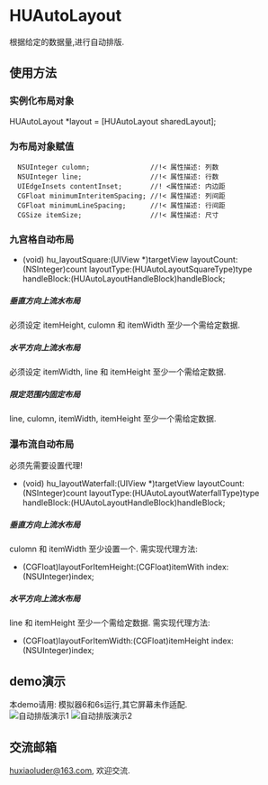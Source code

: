 # HUAutoLayout
根据给定的数据量,进行自动排版.


## 使用方法

### 实例化布局对象
HUAutoLayout *layout = [HUAutoLayout sharedLayout];

### 为布局对象赋值
```Objc
  NSUInteger culomn;               //!< 属性描述: 列数  
  NSUInteger line;                 //!< 属性描述: 行数
  UIEdgeInsets contentInset;       //! <属性描述: 内边距
  CGFloat minimumInteritemSpacing; //!< 属性描述: 列间距
  CGFloat minimumLineSpacing;      //!< 属性描述: 行间距
  CGSize itemSize;                 //!< 属性描述: 尺寸
```
### 九宫格自动布局
- (void) hu_layoutSquare:(UIView *)targetView layoutCount:(NSInteger)count layoutType:(HUAutoLayoutSquareType)type handleBlock:(HUAutoLayoutHandleBlock)handleBlock;

##### 垂直方向上流水布局
必须设定 itemHeight, culomn 和 itemWidth 至少一个需给定数据.

##### 水平方向上流水布局
必须设定 itemWidth, line 和 itemHeight 至少一个需给定数据.

##### 限定范围内固定布局
line, culomn, itemWidth, itemHeight 至少一个需给定数据.

### 瀑布流自动布局
必须先需要设置代理!
- (void) hu_layoutWaterfall:(UIView *)targetView layoutCount:(NSInteger)count layoutType:(HUAutoLayoutWaterfallType)type handleBlock:(HUAutoLayoutHandleBlock)handleBlock;

##### 垂直方向上流水布局
culomn 和 itemWidth 至少设置一个.
需实现代理方法:
- (CGFloat)layoutForItemHeight:(CGFloat)itemWith index:(NSUInteger)index;

##### 水平方向上流水布局
line 和 itemHeight 至少一个需给定数据.
需实现代理方法:
- (CGFloat)layoutForItemWidth:(CGFloat)itemHeight index:(NSUInteger)index;


## demo演示
本demo请用: 模拟器6和6s运行,其它屏幕未作适配.<br>
  ![自动排版演示1](https://github.com/huxiaoluder/HUAutoLayout/blob/master/Sourse/自动排版演示1.gif "自动排版演示1")
  ![自动排版演示2](https://github.com/huxiaoluder/HUAutoLayout/blob/master/Sourse/自动排版演示2.gif "自动排版演示2")

## 交流邮箱
huxiaoluder@163.com, 欢迎交流.








